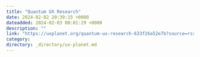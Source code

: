 ```yaml
---
title: "Quantum UX Research"
date: 2024-02-02 20:39:15 +0000
dateadded: 2024-02-03 00:01:29 +0000
description: ""
link: "https://uxplanet.org/quantum-ux-research-633f26a52e7b?source=rss----819cc2aaeee0---4"
category:
directory: _directory/ux-planet.md
---
```

